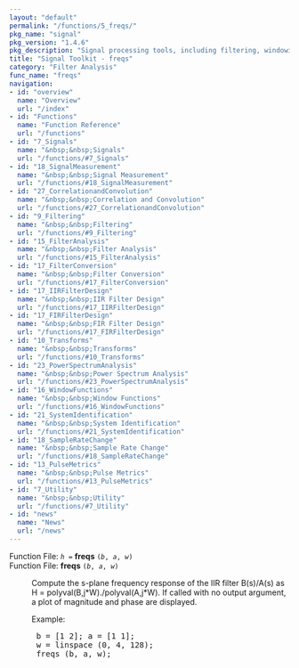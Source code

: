 ```yaml
---
layout: "default"
permalink: "/functions/5_freqs/"
pkg_name: "signal"
pkg_version: "1.4.6"
pkg_description: "Signal processing tools, including filtering, windowing and display functions."
title: "Signal Toolkit - freqs"
category: "Filter Analysis"
func_name: "freqs"
navigation:
- id: "overview"
  name: "Overview"
  url: "/index"
- id: "Functions"
  name: "Function Reference"
  url: "/functions"
- id: "7_Signals"
  name: "&nbsp;&nbsp;Signals"
  url: "/functions/#7_Signals"
- id: "18_SignalMeasurement"
  name: "&nbsp;&nbsp;Signal Measurement"
  url: "/functions/#18_SignalMeasurement"
- id: "27_CorrelationandConvolution"
  name: "&nbsp;&nbsp;Correlation and Convolution"
  url: "/functions/#27_CorrelationandConvolution"
- id: "9_Filtering"
  name: "&nbsp;&nbsp;Filtering"
  url: "/functions/#9_Filtering"
- id: "15_FilterAnalysis"
  name: "&nbsp;&nbsp;Filter Analysis"
  url: "/functions/#15_FilterAnalysis"
- id: "17_FilterConversion"
  name: "&nbsp;&nbsp;Filter Conversion"
  url: "/functions/#17_FilterConversion"
- id: "17_IIRFilterDesign"
  name: "&nbsp;&nbsp;IIR Filter Design"
  url: "/functions/#17_IIRFilterDesign"
- id: "17_FIRFilterDesign"
  name: "&nbsp;&nbsp;FIR Filter Design"
  url: "/functions/#17_FIRFilterDesign"
- id: "10_Transforms"
  name: "&nbsp;&nbsp;Transforms"
  url: "/functions/#10_Transforms"
- id: "23_PowerSpectrumAnalysis"
  name: "&nbsp;&nbsp;Power Spectrum Analysis"
  url: "/functions/#23_PowerSpectrumAnalysis"
- id: "16_WindowFunctions"
  name: "&nbsp;&nbsp;Window Functions"
  url: "/functions/#16_WindowFunctions"
- id: "21_SystemIdentification"
  name: "&nbsp;&nbsp;System Identification"
  url: "/functions/#21_SystemIdentification"
- id: "18_SampleRateChange"
  name: "&nbsp;&nbsp;Sample Rate Change"
  url: "/functions/#18_SampleRateChange"
- id: "13_PulseMetrics"
  name: "&nbsp;&nbsp;Pulse Metrics"
  url: "/functions/#13_PulseMetrics"
- id: "7_Utility"
  name: "&nbsp;&nbsp;Utility"
  url: "/functions/#7_Utility"
- id: "news"
  name: "News"
  url: "/news"
---
```

<dl class="first-deftypefn">
<dt class="deftypefn" id="index-freqs"><span class="category-def">Function File: </span><span><code class="def-type"><var class="var">h</var> =</code> <strong class="def-name">freqs</strong> <code class="def-code-arguments">(<var class="var">b</var>, <var class="var">a</var>, <var class="var">w</var>)</code><a class="copiable-link" href="#index-freqs"></a></span></dt>
<dt class="deftypefnx def-cmd-deftypefn" id="index-freqs-1"><span class="category-def">Function File: </span><span><strong class="def-name">freqs</strong> <code class="def-code-arguments">(<var class="var">b</var>, <var class="var">a</var>, <var class="var">w</var>)</code><a class="copiable-link" href="#index-freqs-1"></a></span></dt>
<dd>
<p>Compute the s-plane frequency response of the IIR filter B(s)/A(s) as
 H = polyval(B,j*W)./polyval(A,j*W).  If called with no output
 argument, a plot of magnitude and phase are displayed.
</p>
<p>Example:
 </p><div class="example">
<pre class="example-preformatted"> b = [1 2]; a = [1 1];
 w = linspace (0, 4, 128);
 freqs (b, a, w);
 </pre></div>
</dd></dl>